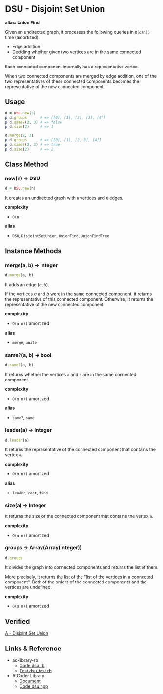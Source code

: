 # DSU - Disjoint Set Union

**alias: Union Find**

Given an undirected graph, it processes the following queries in `O(α(n))` time (amortized).

- Edge addition
- Deciding whether given two vertices are in the same connected component

Each connected component internally has a representative vertex.

When two connected components are merged by edge addition, one of the two representatives of these connected components becomes the representative of the new connected component.

## Usage

```rb
d = DSU.new(5)
p d.groups      # => [[0], [1], [2], [3], [4]]
p d.same?(2, 3) # => false
p d.size(2)     # => 1

d.merge(2, 3)
p d.groups      # => [[0], [1], [2, 3], [4]]
p d.same?(2, 3) # => true
p d.size(2)     # => 2
```

## Class Method

### new(n) -> DSU

```rb
d = DSU.new(n)
```

It creates an undirected graph with `n` vertices and `0` edges.

**complexity**

- `O(n)`

**alias**

- `DSU`, `DisjointSetUnion`, `UnionFind`, `UnionFindTree`

## Instance Methods

### merge(a, b) -> Integer

```rb
d.merge(a, b)
```

It adds an edge $(a, b)$.

If the vertices $a$ and $b$ were in the same connected component, it returns the representative of this connected component. Otherwise, it returns the representative of the new connected component.

**complexity**

- `O(α(n))`  amortized

**alias**

- `merge`, `unite`

### same?(a, b) -> bool

```rb
d.same?(a, b)
```

It returns whether the vertices `a` and `b` are in the same connected component.

**complexity**

- `O(α(n))`  amortized

**alias**

- `same?`, `same`

### leader(a) -> Integer

```rb
d.leader(a)
```

It returns the representative of the connected component that contains the vertex `a`.

**complexity**

- `O(α(n))`  amortized

**alias**

- `leader`, `root`, `find`

### size(a) -> Integer

It returns the size of the connected component that contains the vertex `a`.

**complexity**

- `O(α(n))`  amortized

### groups -> Array(Array(Integer))

```rb
d.groups
```

It divides the graph into connected components and returns the list of them.

More precisely, it returns the list of the "list of the vertices in a connected component". Both of the orders of the connected components and the vertices are undefined.


**complexity**

- `O(α(n))`  amortized

## Verified

[A \- Disjoint Set Union](https://atcoder.jp/contests/practice2/tasks/practice2_a)

## Links & Reference

- ac-library-rb
  - [Code dsu.rb](https://github.com/universato/ac-library-rb/blob/master/lib/dsu.rb)
  - [Test dsu_test.rb](https://github.com/universato/ac-library-rb/blob/master/test/dsu_test.rb)
- AtCoder Library
  - [Document](https://github.com/atcoder/ac-library/blob/master/document_en/dsu.md)
  - [Code dsu.hpp](https://github.com/atcoder/ac-library/blob/master/atcoder/dsu.hpp)
